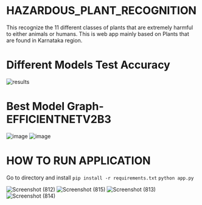 # HAZARDOUS_PLANT_RECOGNITION
This recognize the 11 different classes of plants that are extremely harmful to either animals or humans. 
This is web app mainly based on Plants that are found in Karnataka region. 
# Different Models Test Accuracy
![results](https://user-images.githubusercontent.com/73277254/234774928-89049c37-1ecc-4a4d-8102-15c102ff4c55.png)

# Best Model Graph-EFFICIENTNETV2B3 
![image](https://user-images.githubusercontent.com/73277254/234774641-efe6449e-536b-4e1b-b998-07519aa48f6c.png)
![image](https://user-images.githubusercontent.com/73277254/234774658-3d3857bc-ac21-417c-a764-cffc7a3a30bd.png)

# HOW TO RUN APPLICATION
Go to directory and install
`pip install -r requirements.txt`
`python app.py`

![Screenshot (812)](https://user-images.githubusercontent.com/73277254/234773827-b72ab8dc-3972-406d-a88e-53f0cc6a2a2e.png)
![Screenshot (815)](https://user-images.githubusercontent.com/73277254/234773847-6dcba0fb-26b7-4857-972f-918d2c39ab1e.png)
![Screenshot (813)](https://user-images.githubusercontent.com/73277254/234773854-9dd09ed3-ee56-46ce-a882-7d85837a28ac.png)
![Screenshot (814)](https://user-images.githubusercontent.com/73277254/234773841-6eb062c7-73b8-40ed-80bc-85460c3e89e0.png)



